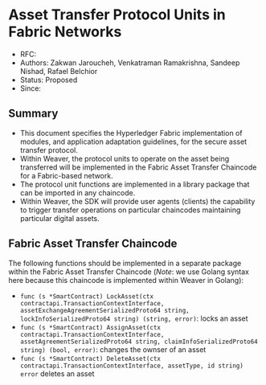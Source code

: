 <!--
 Copyright IBM Corp. All Rights Reserved.

 SPDX-License-Identifier: CC-BY-4.0
 -->
# Asset Transfer Protocol Units in Fabric Networks

- RFC: 
- Authors: Zakwan Jaroucheh, Venkatraman Ramakrishna, Sandeep Nishad, Rafael Belchior
- Status: Proposed
- Since: 

## Summary

- This document specifies the Hyperledger Fabric implementation of modules, and application adaptation guidelines, for the secure asset transfer protocol.
- Within Weaver, the protocol units to operate on the asset being transferred will be implemented in the Fabric Asset Transfer Chaincode for a Fabric-based network.
- The protocol unit functions are implemented in a library package that can be imported in any chaincode. 
- Within Weaver, the SDK will provide user agents (clients) the capability to trigger transfer operations on particular chaincodes maintaining particular digital assets.

## Fabric Asset Transfer Chaincode

The following functions should be implemented in a separate package within the Fabric Asset Transfer Chaincode (*Note*: we use Golang syntax here because this chaincode is implemented within Weaver in Golang):

- `func (s *SmartContract) LockAsset(ctx contractapi.TransactionContextInterface, assetExchangeAgreementSerializedProto64 string, lockInfoSerializedProto64 string) (string, error)`: locks an asset
- `func (s *SmartContract) AssignAsset(ctx contractapi.TransactionContextInterface, assetAgreementSerializedProto64 string, claimInfoSerializedProto64 string) (bool, error)`: changes the ownser of an asset
- `func (s *SmartContract) DeleteAsset(ctx contractapi.TransactionContextInterface, assetType, id string) error` deletes an asset

